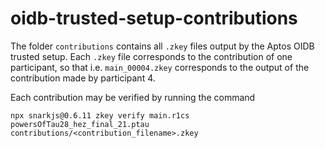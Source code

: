 # oidb-trusted-setup-contributions


The folder `contributions` contains all `.zkey` files output by the Aptos OIDB trusted setup. Each `.zkey` file corresponds to the contribution of one participant, so that i.e. `main_00004.zkey` corresponds to the output of the contribution made by participant 4. 

Each contribution may be verified by running the command 

```npx snarkjs@0.6.11 zkey verify main.r1cs powersOfTau28_hez_final_21.ptau contributions/<contribution_filename>.zkey```



